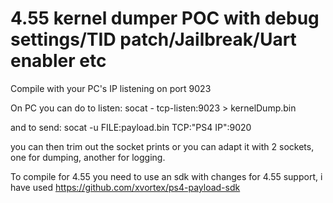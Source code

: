 # 4.55 kernel dumper POC with debug settings/TID patch/Jailbreak/Uart enabler etc

Compile with your PC's IP listening on port 9023

On PC you can do to listen:
	socat - tcp-listen:9023 > kernelDump.bin

and to send:
	socat -u FILE:payload.bin TCP:"PS4 IP":9020

you can then trim out the socket prints or you can adapt it with 2 sockets, one for dumping, another for logging.

To compile for 4.55 you need to use an sdk with changes for 4.55 support, i have used https://github.com/xvortex/ps4-payload-sdk


